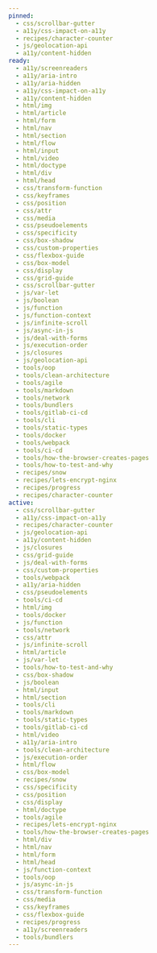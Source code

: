 ```yaml
---
pinned:
  - css/scrollbar-gutter
  - a11y/css-impact-on-a11y
  - recipes/character-counter
  - js/geolocation-api
  - a11y/content-hidden
ready:
  - a11y/screenreaders
  - a11y/aria-intro
  - a11y/aria-hidden
  - a11y/css-impact-on-a11y
  - a11y/content-hidden
  - html/img
  - html/article
  - html/form
  - html/nav
  - html/section
  - html/flow
  - html/input
  - html/video
  - html/doctype
  - html/div
  - html/head
  - css/transform-function
  - css/keyframes
  - css/position
  - css/attr
  - css/media
  - css/pseudoelements
  - css/specificity
  - css/box-shadow
  - css/custom-properties
  - css/flexbox-guide
  - css/box-model
  - css/display
  - css/grid-guide
  - css/scrollbar-gutter
  - js/var-let
  - js/boolean
  - js/function
  - js/function-context
  - js/infinite-scroll
  - js/async-in-js
  - js/deal-with-forms
  - js/execution-order
  - js/closures
  - js/geolocation-api
  - tools/oop
  - tools/clean-architecture
  - tools/agile
  - tools/markdown
  - tools/network
  - tools/bundlers
  - tools/gitlab-ci-cd
  - tools/cli
  - tools/static-types
  - tools/docker
  - tools/webpack
  - tools/ci-cd
  - tools/how-the-browser-creates-pages
  - tools/how-to-test-and-why
  - recipes/snow
  - recipes/lets-encrypt-nginx
  - recipes/progress
  - recipes/character-counter
active:
  - css/scrollbar-gutter
  - a11y/css-impact-on-a11y
  - recipes/character-counter
  - js/geolocation-api
  - a11y/content-hidden
  - js/closures
  - css/grid-guide
  - js/deal-with-forms
  - css/custom-properties
  - tools/webpack
  - a11y/aria-hidden
  - css/pseudoelements
  - tools/ci-cd
  - html/img
  - tools/docker
  - js/function
  - tools/network
  - css/attr
  - js/infinite-scroll
  - html/article
  - js/var-let
  - tools/how-to-test-and-why
  - css/box-shadow
  - js/boolean
  - html/input
  - html/section
  - tools/cli
  - tools/markdown
  - tools/static-types
  - tools/gitlab-ci-cd
  - html/video
  - a11y/aria-intro
  - tools/clean-architecture
  - js/execution-order
  - html/flow
  - css/box-model
  - recipes/snow
  - css/specificity
  - css/position
  - css/display
  - html/doctype
  - tools/agile
  - recipes/lets-encrypt-nginx
  - tools/how-the-browser-creates-pages
  - html/div
  - html/nav
  - html/form
  - html/head
  - js/function-context
  - tools/oop
  - js/async-in-js
  - css/transform-function
  - css/media
  - css/keyframes
  - css/flexbox-guide
  - recipes/progress
  - a11y/screenreaders
  - tools/bundlers
---
```


